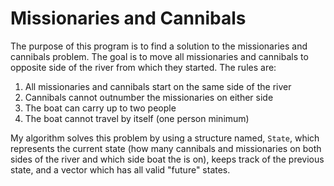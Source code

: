 # Missionaries and Cannibals

The purpose of this program is to find a solution to the missionaries and cannibals problem. The goal is to move all missionaries and cannibals to opposite side of the river from which they started. The rules are:

1. All missionaries and cannibals start on the same side of the river
2. Cannibals cannot outnumber the missionaries on either side
2. The boat can carry up to two people
3. The boat cannot travel by itself (one person minimum)

My algorithm solves this problem by using a structure named, ```State```, which represents the current state (how many cannibals and missionaries on both sides of the river and which side boat the is on), keeps track of the previous state, and a vector which has all valid "future" states.
